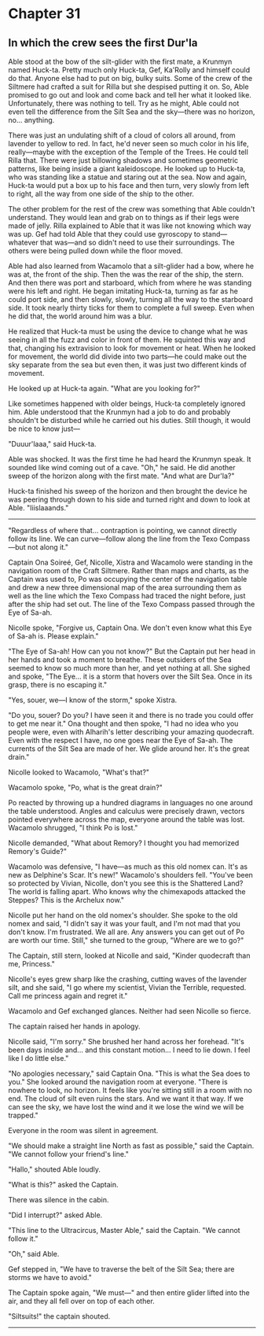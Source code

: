 # Chapter 31

## In which the crew sees the first Dur'la

Able stood at the bow of the silt-glider with the first mate, a Krunmyn named Huck-ta. Pretty much only Huck-ta, Gef, Ka'Rolly and himself could do that. Anyone else had to put on big, bulky suits. Some of the crew of the Siltmere had crafted a suit for Rilla but she despised putting it on. So, Able promised to go out and look and come back and tell her what it looked like. Unfortunately, there was nothing to tell. Try as he might, Able could not even tell the difference from the Silt Sea and the sky—there was no horizon, no... anything.

There was just an undulating shift of a cloud of colors all around, from lavender to yellow to red. In fact, he'd never seen so much color in his life, really—maybe with the exception of the Temple of the Trees. He could tell Rilla that.  There were just billowing shadows and sometimes geometric patterns, like being inside a giant kaleidoscope. He looked up to Huck-ta, who was standing like a statue and staring out at the sea. Now and again, Huck-ta would put a box up to his face and then turn, very slowly from left to right, all the way from one side of the ship to the other.

The other problem for the rest of the crew was something that Able couldn't understand. They would lean and grab on to things as if their legs were made of jelly. Rilla explained to Able that it was like not knowing which way was up. Gef had told Able that they could use gyroscopy to stand—whatever that was—and so didn't need to use their surroundings. The others were being pulled down while the floor moved.

Able had also learned from Wacamolo that a silt-glider had a bow, where he was at, the front of the ship. Then the was the rear of the ship, the stern. And then there was port and starboard, which from where he was standing were his left and right. He began imitating Huck-ta, turning as far as he could port side, and then slowly, slowly, turning all the way to the starboard side.  It took nearly thirty ticks for them to complete a full sweep. Even when he did that, the world around him was a blur.

He realized that Huck-ta must be using the device to change what he was seeing in all the fuzz and color in front of them. He squinted this way and that, changing his extravision to look for movement or heat. When he looked for movement, the world did divide into two parts—he could make out the sky separate from the sea but even then, it was just two different kinds of movement.

He looked up at Huck-ta again. "What are you looking for?"

Like sometimes happened with older beings, Huck-ta completely ignored him. Able understood that the Krunmyn had a job to do and probably shouldn't be disturbed while he carried out his duties. Still though, it would be nice to know just—

"Duuur'laaa," said Huck-ta.

Able was shocked. It was the first time he had heard the Krunmyn speak. It sounded like wind coming out of a cave. "Oh," he said. He did another sweep of the horizon along with the first mate. "And what are Dur'la?"

Huck-ta finished his sweep of the horizon and then brought the device he was peering through down to his side and turned right and down to look at Able. "Iiislaaands."

* * *

"Regardless of where that... contraption is pointing, we cannot directly follow its line. We can curve—follow along the line from the Texo Compass—but not along it."

Captain Ona Soireé, Gef, Nicolle, Xistra and Wacamolo were standing in the navigation room of the Craft Siltmere. Rather than maps and charts, as the Captain was used to, Po was occupying the center of the navigation table and drew a new three dimensional map of the area surrounding them as well as the line which the Texo Compass had traced the night before, just after the ship had set out. The line of the Texo Compass passed through the Eye of Sa-ah.

Nicolle spoke, "Forgive us, Captain Ona. We don't even know what this Eye of Sa-ah is. Please explain."

"The Eye of Sa-ah! How can you not know?" But the Captain put her head in her hands and took a moment to breathe. These outsiders of the Sea seemed to know so much more than her, and yet nothing at all. She sighed and spoke, "The Eye... it is a storm that hovers over the Silt Sea. Once in its grasp, there is no escaping it."

"Yes, souer, we—I know of the storm," spoke Xistra.

"Do you, souer? Do you? I have seen it and there is no trade you could offer to get me near it." Ona thought and then spoke, "I had no idea who you people were, even with Alharih's letter describing your amazing quodecraft. Even with the respect I have, no one goes near the Eye of Sa-ah. The currents of the Silt Sea are made of her. We glide around her. It's the great drain."

Nicolle looked to Wacamolo, "What's that?"

Wacamolo spoke, "Po, what is the great drain?"

Po reacted by throwing up a hundred diagrams in languages no one around the table understood. Angles and calculus were precisely drawn, vectors pointed everywhere across the map, everyone around the table was lost. Wacamolo shrugged, "I think Po is lost."

Nicolle demanded, "What about Remory? I thought you had memorized Remory's Guide?"

Wacamolo was defensive, "I have—as much as this old nomex can. It's as new as Delphine's Scar. It's new!" Wacamolo's shoulders fell. "You've been so protected by Vivian, Nicolle, don't you see this is the Shattered Land? The world is falling apart. Who knows why the chimexapods attacked the Steppes? This is the Archelux now."

Nicolle put her hand on the old nomex's shoulder. She spoke to the old nomex and said, "I didn't say it was your fault, and I'm not mad that you don't know. I'm frustrated. We all are. Any answers you can get out of Po are worth our time. Still," she turned to the group, "Where are we to go?"

The Captain, still stern, looked at Nicolle and said, "Kinder quodecraft than me, Princess."

Nicolle's eyes grew sharp like the crashing, cutting waves of the lavender silt, and she said, "I go where my scientist, Vivian the Terrible, requested. Call me princess again and regret it."

Wacamolo and Gef exchanged glances. Neither had seen Nicolle so fierce.

The captain raised her hands in apology.

Nicolle said, "I'm sorry." She brushed her hand across her forehead. "It's been days inside and... and this constant motion... I need to lie down. I feel like I do little else."

"No apologies necessary," said Captain Ona. "This is what the Sea does to you." She looked around the navigation room at everyone. "There is nowhere to look, no horizon. It feels like you're sitting still in a room with no end. The cloud of silt even ruins the stars. And we want it that way. If we can see the sky, we have lost the wind and it we lose the wind we will be trapped."

Everyone in the room was silent in agreement.

"We should make a straight line North as fast as possible," said the Captain. "We cannot follow your friend's line."

"Hallo," shouted Able loudly.

"What is this?" asked the Captain.

There was silence in the cabin.

"Did I interrupt?" asked Able.

"This line to the Ultracircus, Master Able," said the Captain. "We cannot follow it."

"Oh," said Able.

Gef stepped in, "We have to traverse the belt of the Silt Sea; there are storms we have to avoid."

The Captain spoke again, "We must—" and then entire glider lifted into the air, and they all fell over on top of each other.

"Siltsuits!" the captain shouted.

* * *